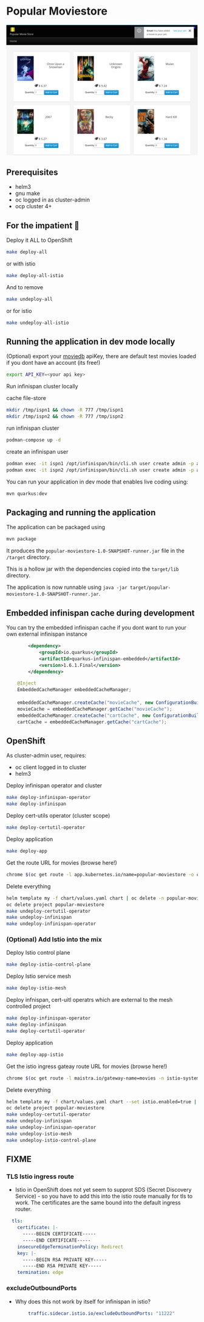 # Popular Moviestore

![](/images/2020-11-04-18-26-59.png)

## Prerequisites
- helm3
- gnu make
- oc logged in as cluster-admin
- ocp cluster 4+

## For the impatient 🤠
Deploy it ALL to OpenShift
```bash
make deploy-all
```
or with istio
```bash
make deploy-all-istio
```
And to remove
```bash
make undeploy-all
```
or for istio
```bash
make undeploy-all-istio
```

## Running the application in dev mode locally

(Optional) export your [moviedb](http://themoviedb.org/) apiKey, there are default test movies loaded if you dont have an account (its free!)
```bash
export API_KEY=<your api key>
```

Run infinispan cluster locally

cache file-store
```bash
mkdir /tmp/ispn1 && chown -R 777 /tmp/ispn1
mkdir /tmp/ispn2 && chown -R 777 /tmp/ispn2
```
run infinispan cluster
```bash
podman-compose up -d
```
create an infinispan user
```bash
podman exec -it ispn1 /opt/infinispan/bin/cli.sh user create admin -p admin
podman exec -it ispn2 /opt/infinispan/bin/cli.sh user create admin -p admin
```

You can run your application in dev mode that enables live coding using:
```bash
mvn quarkus:dev
```

## Packaging and running the application

The application can be packaged using
```bash
mvn package
```
It produces the `popular-moviestore-1.0-SNAPSHOT-runner.jar` file in the `/target` directory.

This is a hollow jar with the dependencies copied into the `target/lib` directory.

The application is now runnable using `java -jar target/popular-moviestore-1.0-SNAPSHOT-runner.jar`.


## Embedded infinispan cache during development

You can try the embedded infinispan cache if you dont want to run your own external infinispan instance
```xml
        <dependency>
            <groupId>io.quarkus</groupId>
            <artifactId>quarkus-infinispan-embedded</artifactId>
            <version>1.6.1.Final</version>
        </dependency>
```

```java
    @Inject
    EmbeddedCacheManager embeddedCacheManager;

    embeddedCacheManager.createCache("movieCache", new ConfigurationBuilder().build());
    movieCache = embeddedCacheManager.getCache("movieCache");
    embeddedCacheManager.createCache("cartCache", new ConfigurationBuilder().build());
    cartCache = embeddedCacheManager.getCache("cartCache");
```

## OpenShift

As cluster-admin user, requires:
- oc client logged in to cluster
- helm3

Deploy infinispan operator and cluster
```bash
make deploy-infinispan-operator
make deploy-infinispan
```

Deploy cert-utils operator (cluster scope)
```bash
make deploy-certutil-operator
```

Deploy application
```bash
make deploy-app
```

Get the route URL for movies (browse here!)
```bash
chrome $(oc get route -l app.kubernetes.io/name=popular-moviestore -o custom-columns=ROUTE:.spec.host --no-headers)
```

Delete everything
```bash
helm template my -f chart/values.yaml chart | oc delete -n popular-moviestore -f-
oc delete project popular-moviestore
make undeploy-certutil-operator
make undeploy-infinispan
make undeploy-infinispan-operator
```

### (Optional) Add Istio into the mix

Deploy Istio control plane
```bash
make deploy-istio-control-plane
```

Deploy Istio service mesh
```bash
make deploy-istio-mesh
```

Deploy infnispan, cert-uitl operatrs which are external to the mesh controlled project
```bash
make deploy-infinispan-operator
make deploy-infinispan
make deploy-certutil-operator
```

Deploy application
```bash
make deploy-app-istio
```

Get the istio ingress gateay route URL for movies (browse here!)
```bash
chrome $(oc get route -l maistra.io/gateway-name=movies -n istio-system -o custom-columns=ROUTE:.spec.host --no-headers)
```

Delete everything
```bash
helm template my -f chart/values.yaml chart --set istio.enabled=true | oc delete -n popular-moviestore -f-
oc delete project popular-moviestore
make undeploy-certutil-operator
make undeploy-infinispan
make undeploy-infinispan-operator
make undeploy-istio-mesh
make undeploy-istio-control-plane
```

## FIXME

### TLS Istio ingress route
- Istio in OpenShift does not yet seem to supprot SDS (Secret Discovery Service) - so you have to add this into the istio route manually for tls to work. The certificates are the same bound into the default ingress router.
```yaml
  tls:
    certificate: |-
      -----BEGIN CERTIFICATE-----
      -----END CERTIFICATE-----
    insecureEdgeTerminationPolicy: Redirect
    key: |-
      -----BEGIN RSA PRIVATE KEY-----
      -----END RSA PRIVATE KEY-----
    termination: edge
```

### excludeOutboundPorts
- Why does this not work by itself for infinispan in istio?
```yaml
        traffic.sidecar.istio.io/excludeOutboundPorts: "11222"
```
